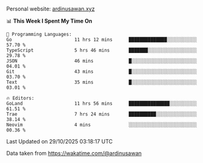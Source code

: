 Personal website: [ardinusawan.xyz](https://ardinusawan.xyz)

<!--START_SECTION:waka-->
📊 **This Week I Spent My Time On** 

```text
💬 Programming Languages: 
Go                       11 hrs 12 mins      ██████████████░░░░░░░░░░░   57.70 % 
TypeScript               5 hrs 46 mins       ███████░░░░░░░░░░░░░░░░░░   29.78 % 
JSON                     46 mins             █░░░░░░░░░░░░░░░░░░░░░░░░   04.01 % 
Git                      43 mins             █░░░░░░░░░░░░░░░░░░░░░░░░   03.70 % 
Text                     35 mins             █░░░░░░░░░░░░░░░░░░░░░░░░   03.01 % 

🔥 Editors: 
GoLand                   11 hrs 56 mins      ███████████████░░░░░░░░░░   61.51 % 
Trae                     7 hrs 24 mins       ██████████░░░░░░░░░░░░░░░   38.14 % 
Neovim                   4 mins              ░░░░░░░░░░░░░░░░░░░░░░░░░   00.36 % 
```


 Last Updated on 29/10/2025 03:18:17 UTC
<!--END_SECTION:waka-->
Data taken from https://wakatime.com/@ardinusawan
